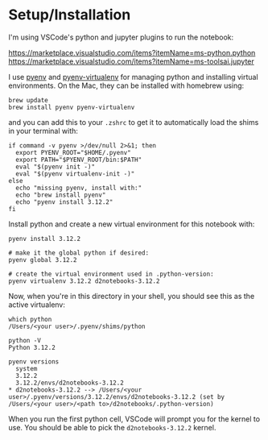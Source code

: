 # Setup/Installation

I'm using VSCode's python and jupyter plugins to run the notebook: 


https://marketplace.visualstudio.com/items?itemName=ms-python.python
https://marketplace.visualstudio.com/items?itemName=ms-toolsai.jupyter


I use [pyenv](https://github.com/pyenv/pyenv) and [pyenv-virtualenv](https://github.com/pyenv/pyenv-virtualenv) for managing python and installing virtual environments.  On the Mac, they can be installed with homebrew using:

```
brew update
brew install pyenv pyenv-virtualenv
```

and you can add this to your `.zshrc` to get it to automatically load the shims in your terminal with:

```
if command -v pyenv >/dev/null 2>&1; then
  export PYENV_ROOT="$HOME/.pyenv"
  export PATH="$PYENV_ROOT/bin:$PATH"
  eval "$(pyenv init -)"
  eval "$(pyenv virtualenv-init -)"
else
  echo "missing pyenv, install with:"
  echo "brew install pyenv"
  echo "pyenv install 3.12.2"
fi
```

Install python and create a new virtual environment for this notebook with:

```
pyenv install 3.12.2

# make it the global python if desired:
pyenv global 3.12.2

# create the virtual environment used in .python-version:
pyenv virtualenv 3.12.2 d2notebooks-3.12.2
```

Now, when you're in this directory in your shell, you should see this as the active virtualenv:

```
which python
/Users/<your user>/.pyenv/shims/python

python -V
Python 3.12.2

pyenv versions
  system
  3.12.2
  3.12.2/envs/d2notebooks-3.12.2
* d2notebooks-3.12.2 --> /Users/<your user>/.pyenv/versions/3.12.2/envs/d2notebooks-3.12.2 (set by /Users/<your user>/<path to>/d2notebooks/.python-version)
```

When you run the first python cell, VSCode will prompt you for the kernel to use.  You should be able to pick the `d2notebooks-3.12.2` kernel.